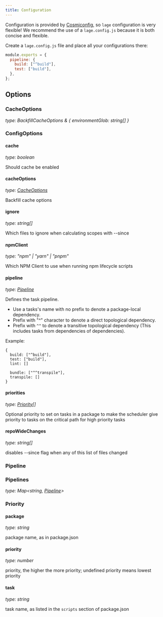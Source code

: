 ```yaml
---
title: Configuration
---
```


Configuration is provided by [Cosmiconfig](https://www.npmjs.com/package/cosmiconfig), so `lage` configuration is very flexible! We recommend the use of a `lage.config.js` because it is both concise and flexible.

Create a `lage.config.js` file and place all your configurations there:

```js
module.exports = {
  pipeline: {
    build: ["^build"],
    test: ["build"],
  },
};
```


## Options

### CacheOptions

_type: BackfillCacheOptions & { environmentGlob: string[] }_
### ConfigOptions
#### cache
_type: boolean_

Should cache be enabled
  
#### cacheOptions
_type: [CacheOptions](#CacheOptions)_

Backfill cache options
  
#### ignore
_type: string[]_

Which files to ignore when calculating scopes with --since
  
#### npmClient
_type: "npm" | "yarn" | "pnpm"_

Which NPM Client to use when running npm lifecycle scripts
  
#### pipeline
_type: [Pipeline](#Pipeline)_

Defines the task pipeline.

- Use a tasks's name with no prefix to denote a package-local dependency.
- Prefix with "^" character to denote a direct topological dependency.
- Prefix with `^^` to denote a transitive topological dependency (This includes tasks from dependencies of dependencies).

Example:

```
{
  build: ["^build"],
  test: ["build"],
  lint: []

  bundle: ["^^transpile"],
  transpile: []
}
```

  
#### priorities
_type: [Priority](#Priority)[]_

Optional priority to set on tasks in a package to make the scheduler give priority to tasks on the critical path for high priority tasks
  
#### repoWideChanges
_type: string[]_

disables --since flag when any of this list of files changed
  
### Pipeline


### Pipelines

_type: Map<string, [Pipeline](#Pipeline)>_
### Priority
#### package
_type: string_

package name, as in package.json
  
#### priority
_type: number_

priority, the higher the more priority; undefined priority means lowest priority
  
#### task
_type: string_

task name, as listed in the `scripts` section of package.json
  
